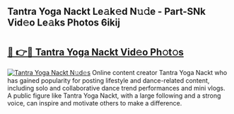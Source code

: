 ## Tantra Yoga Nackt Le𝚊k𝚎d N𝚞𝚍e - Part-SNk Vid𝚎o Le𝚊ks Photos 6ikij

# <h2><a href="http://fb7dzv.evod.top/?m=Tantra+Yoga+Nackt">🔗 👉🔴 Tantra Yoga Nackt Vid𝚎o Ph𝚘t𝚘s</a></h2>

[![Tantra Yoga Nackt N𝚞d𝚎s](https://i.imgur.com/8V9OHl7.gif)](http://fb7dzv.evod.top/?m=Tantra+Yoga+Nackt)
Online content creator Tantra Yoga Nackt who has gained popularity for posting lifestyle and dance-related content, including solo and collaborative dance trend performances and mini vlogs. A public figure like Tantra Yoga Nackt, with a large following and a strong voice, can inspire and motivate others to make a difference. 
